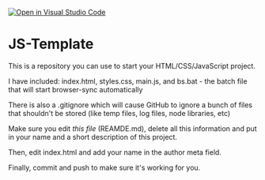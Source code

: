 [![Open in Visual Studio Code](https://classroom.github.com/assets/open-in-vscode-f059dc9a6f8d3a56e377f745f24479a46679e63a5d9fe6f495e02850cd0d8118.svg)](https://classroom.github.com/online_ide?assignment_repo_id=6799847&assignment_repo_type=AssignmentRepo)
# JS-Template
This is a repository you can use to start your HTML/CSS/JavaScript project.

I have included: index.html, styles.css, main.js, and bs.bat - the batch file that will start browser-sync automatically

There is also a .gitignore which will cause GitHub to ignore a bunch of files that shouldn't be stored (like temp files, log files, node libraries, etc)

Make sure you edit *this file* (REAMDE.md), delete all this information and put in your name and a short description of this project.

Then, edit index.html and add your name in the author meta field. 

Finally, commit and push to make sure it's working for you.
